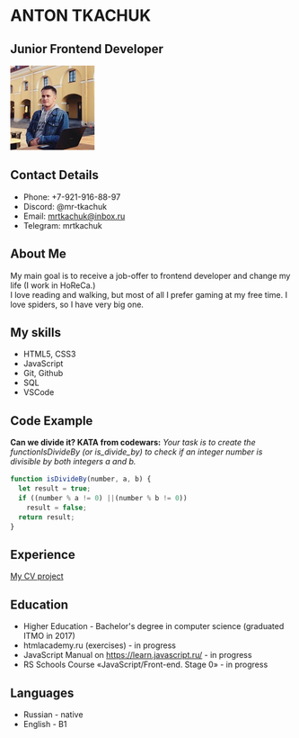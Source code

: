 # ANTON TKACHUK
## Junior Frontend Developer
![MyPhoto](https://github.com/mr-tkachuk/rsschool-cv/blob/gh-pages/img/%D0%90%D0%B2%D0%B0.jpg?raw=true)

## Contact Details
* Phone: +7-921-916-88-97
* Discord: @mr-tkachuk
* Email: mrtkachuk@inbox.ru
* Telegram: mrtkachuk


## About Me
My main goal is to receive a job-offer to frontend developer and change my life (I work in HoReCa.)   
I love reading and walking, but most of all I prefer gaming at my free time. I love spiders, so I have very big one.

## My skills
* HTML5, CSS3
* JavaScript
* Git, Github
* SQL
* VSCode

## Code Example

**Can we divide it? KATA from codewars:** *Your task is to create the functionIsDivideBy (or is_divide_by) to check if an integer number is divisible by both integers a and b.*
``` javascript
function isDivideBy(number, a, b) {
  let result = true;
  if ((number % a != 0) ||(number % b != 0))
    result = false;
  return result;
}
```

## Experience
[My CV project](https://github.com/mr-tkachuk/rsschool-cv/tree/main) 

## Education
* Higher Education - Bachelor's degree in computer science (graduated ITMO in 2017)
* htmlacademy.ru (exercises) -  in progress
* JavaScript Manual on https://learn.javascript.ru/ -  in progress
* RS Schools Course «JavaScript/Front-end. Stage 0» -  in progress

## Languages
* Russian - native
* English - B1
